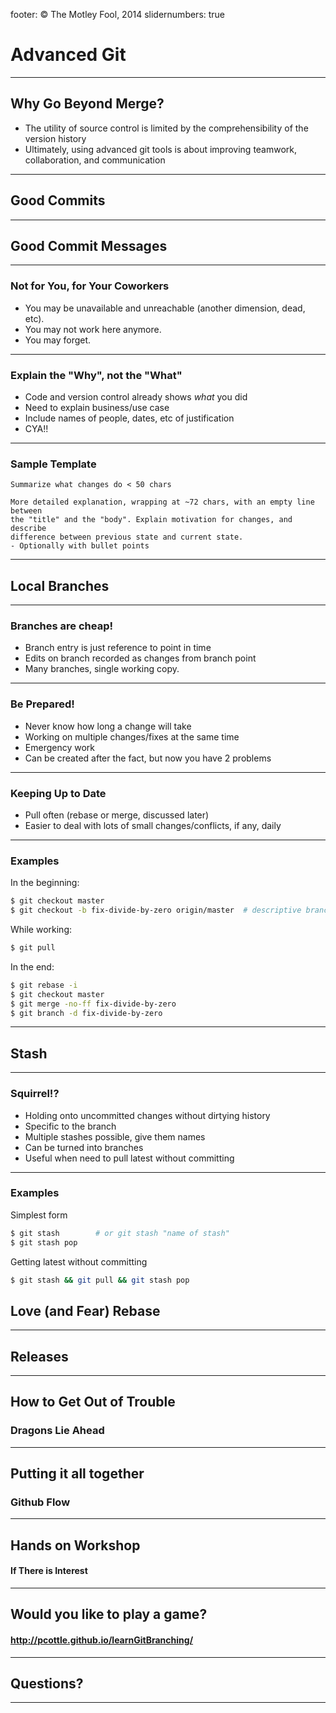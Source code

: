 footer: © The Motley Fool, 2014
slidernumbers: true

# Advanced Git

---
## Why Go Beyond Merge?

- The utility of source control is limited by the comprehensibility of the version history
- Ultimately, using advanced git tools is about improving teamwork, collaboration, and communication

---

## Good Commits

---

## Good Commit Messages

---

### Not for You, for Your Coworkers

- You may be unavailable and unreachable (another dimension, dead, etc).
- You may not work here anymore.
- You may forget.

---

### Explain the "Why", not the "What"

- Code and version control already shows *what* you did
- Need to explain business/use case
- Include names of people, dates, etc of justification
- CYA!!

---

### Sample Template

```
Summarize what changes do < 50 chars

More detailed explanation, wrapping at ~72 chars, with an empty line between
the "title" and the "body". Explain motivation for changes, and describe
difference between previous state and current state.
- Optionally with bullet points

```

---

## Local Branches

---

### Branches are cheap!

- Branch entry is just reference to point in time
- Edits on branch recorded as changes from branch point
- Many branches, single working copy.

---

### Be Prepared!

- Never know how long a change will take
- Working on multiple changes/fixes at the same time
- Emergency work
- Can be created after the fact, but now you have 2 problems

---

### Keeping Up to Date

- Pull often (rebase or merge, discussed later)
- Easier to deal with lots of small changes/conflicts, if any, daily

---

### Examples

In the beginning:
```sh
$ git checkout master
$ git checkout -b fix-divide-by-zero origin/master  # descriptive branch name!
```

While working:
```sh
$ git pull
```

In the end:
```sh
$ git rebase -i
$ git checkout master
$ git merge -no-ff fix-divide-by-zero
$ git branch -d fix-divide-by-zero
```

---


## Stash

---

### Squirrel!?

- Holding onto uncommitted changes without dirtying history
- Specific to the branch
- Multiple stashes possible, give them names
- Can be turned into branches
- Useful when need to pull latest without committing

---

### Examples

Simplest form
````sh
$ git stash        # or git stash "name of stash"
$ git stash pop
````

Getting latest without committing
````sh
$ git stash && git pull && git stash pop
````

## Love (and Fear) Rebase

---

## Releases

---

## How to Get Out of Trouble

### Dragons Lie Ahead

---

## Putting it all together

### Github Flow

---

## Hands on Workshop

#### If There is Interest

---

## Would you like to play a game?

#### http://pcottle.github.io/learnGitBranching/

---

## Questions?

---
